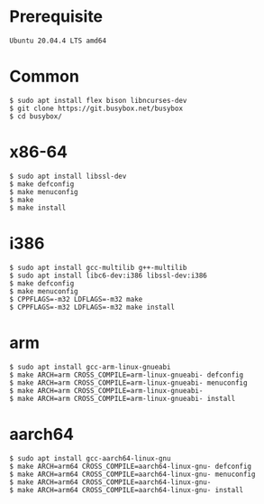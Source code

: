 # Prerequisite

    Ubuntu 20.04.4 LTS amd64

# Common

    $ sudo apt install flex bison libncurses-dev
    $ git clone https://git.busybox.net/busybox
    $ cd busybox/

# x86-64

    $ sudo apt install libssl-dev
    $ make defconfig
    $ make menuconfig
    $ make
    $ make install

# i386

    $ sudo apt install gcc-multilib g++-multilib
    $ sudo apt install libc6-dev:i386 libssl-dev:i386 
    $ make defconfig
    $ make menuconfig
    $ CPPFLAGS=-m32 LDFLAGS=-m32 make
    $ CPPFLAGS=-m32 LDFLAGS=-m32 make install

# arm

    $ sudo apt install gcc-arm-linux-gnueabi
    $ make ARCH=arm CROSS_COMPILE=arm-linux-gnueabi- defconfig
    $ make ARCH=arm CROSS_COMPILE=arm-linux-gnueabi- menuconfig
    $ make ARCH=arm CROSS_COMPILE=arm-linux-gnueabi- 
    $ make ARCH=arm CROSS_COMPILE=arm-linux-gnueabi- install

# aarch64

    $ sudo apt install gcc-aarch64-linux-gnu
    $ make ARCH=arm64 CROSS_COMPILE=aarch64-linux-gnu- defconfig
    $ make ARCH=arm64 CROSS_COMPILE=aarch64-linux-gnu- menuconfig
    $ make ARCH=arm64 CROSS_COMPILE=aarch64-linux-gnu- 
    $ make ARCH=arm64 CROSS_COMPILE=aarch64-linux-gnu- install